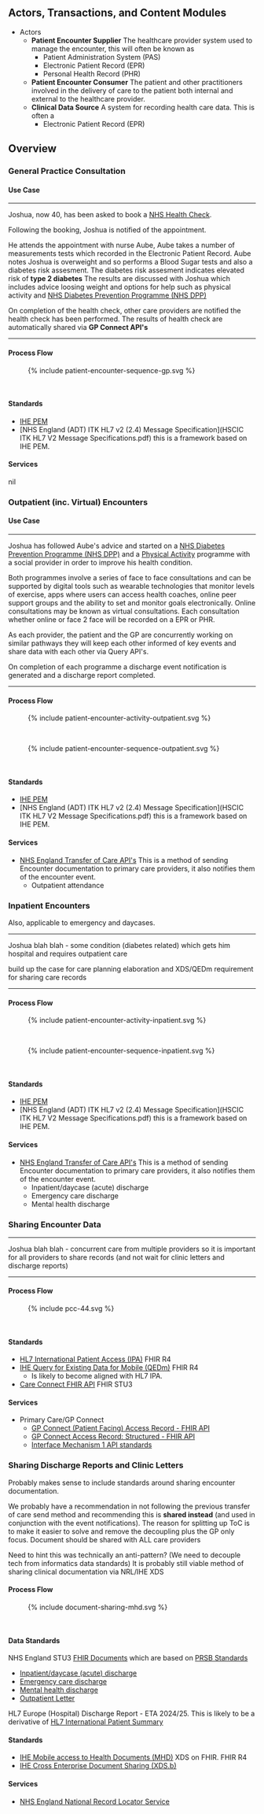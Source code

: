 
## Actors, Transactions, and Content Modules

* Actors
    * **Patient Encounter Supplier** The healthcare provider system used to manage the encounter, this will often be known as   
      * Patient Administration System (PAS)
      * Electronic Patient Record (EPR)
      * Personal Health Record (PHR)
    * **Patient Encounter Consumer** The patient and other practitioners involved in the delivery of care to the patient both internal and external to the healthcare provider. 
    * **Clinical Data Source** A system for recording health care data. This is often a 
      *  Electronic Patient Record (EPR)

## Overview

### General Practice Consultation

#### Use Case

---

Joshua, now 40, has been asked to book a [NHS Health Check](https://www.nhs.uk/conditions/nhs-health-check/). 

Following the booking, Joshua is notified of the appointment. 

He attends the appointment with nurse Aube, Aube takes a number of measurements tests which recorded in the Electronic Patient Record. Aube notes Joshua is overweight and so performs a Blood Sugar tests and also a diabetes risk assesment. 
The diabetes risk assesment indicates elevated risk of **type 2 diabetes** 
The results are discussed with Joshua which includes advice loosing weight and options for help such as physical activity and [NHS Diabetes Prevention Programme (NHS DPP)](https://www.england.nhs.uk/diabetes/diabetes-prevention/) 

On completion of the health check, other care providers are notified the health check has been performed. The results of health check are automatically shared via **GP Connect API's**

---

#### Process Flow

<figure>{% include patient-encounter-sequence-gp.svg %}</figure>
<br clear="all"/>

#### Standards

* [IHE PEM](https://profiles.ihe.net/ITI/TF/Volume1/ch-14.html#14.5.2) 
* [NHS England (ADT) ITK HL7 v2 (2.4) Message Specification](HSCIC ITK HL7 V2 Message Specifications.pdf) this is a framework based on IHE PEM.

#### Services

nil

### Outpatient (inc. Virtual) Encounters

#### Use Case

---

Joshua has followed Aube's advice and started on a [NHS Diabetes Prevention Programme (NHS DPP)](https://www.england.nhs.uk/diabetes/diabetes-prevention/) and a [Physical Activity](https://www.nice.org.uk/guidance/ph54) programme with a social provider in order to improve his health condition.

Both programmes involve a series of face to face consultations and can be supported by digital tools such as wearable technologies that monitor levels of exercise, apps where users can access health coaches, online peer support groups and the ability to set and monitor goals electronically. Online consultations may be known as virtual consultations.
Each consultation whether online or face 2 face will be recorded on a EPR or PHR. 

As each provider, the patient and the GP are concurrently working on similar pathways they will keep each other informed of key events and share data with each other via Query API's.

On completion of each programme a discharge event notification is generated and a discharge report completed.  

---

#### Process Flow

<figure>{% include patient-encounter-activity-outpatient.svg %}</figure>
<br clear="all"/>

<figure>{% include patient-encounter-sequence-outpatient.svg %}</figure>
<br clear="all"/>

#### Standards

* [IHE PEM](https://profiles.ihe.net/ITI/TF/Volume1/ch-14.html#14.5.2)
* [NHS England (ADT) ITK HL7 v2 (2.4) Message Specification](HSCIC ITK HL7 V2 Message Specifications.pdf) this is a framework based on IHE PEM.

#### Services

* [NHS England Transfer of Care API's](https://digital.nhs.uk/services/transfer-of-care-initiative/apis) This is a method of sending Encounter documentation to primary care providers, it also notifies them of the encounter event.
  * Outpatient attendance

### Inpatient Encounters

Also, applicable to emergency and daycases.

---

Joshua blah blah - some condition (diabetes related) which gets him hospital and requires outpatient care 

build up the case for care planning elaboration and XDS/QEDm requirement for sharing care records 

---

#### Process Flow

<figure>{% include patient-encounter-activity-inpatient.svg %}</figure>
<br clear="all"/>

<figure>{% include patient-encounter-sequence-inpatient.svg %}</figure>
<br clear="all"/>

#### Standards

* [IHE PEM](https://profiles.ihe.net/ITI/TF/Volume1/ch-14.html#14.5.2)
* [NHS England (ADT) ITK HL7 v2 (2.4) Message Specification](HSCIC ITK HL7 V2 Message Specifications.pdf) this is a framework based on IHE PEM.

#### Services

* [NHS England Transfer of Care API's](https://digital.nhs.uk/services/transfer-of-care-initiative/apis) This is a method of sending Encounter documentation to primary care providers, it also notifies them of the encounter event.
    * Inpatient/daycase (acute) discharge
    * Emergency care discharge
    * Mental health discharge


### Sharing Encounter Data

---

Joshua blah blah - concurrent care from multiple providers so it is important for all providers to share records (and not wait for clinic letters and discharge reports)

---

#### Process Flow

<figure>{% include pcc-44.svg %}</figure>
<br clear="all"/>

#### Standards

* [HL7 International Patient Access (IPA)](https://build.fhir.org/ig/HL7/fhir-ipa/) FHIR R4
* [IHE Query for Existing Data for Mobile (QEDm)](https://build.fhir.org/ig/IHE/QEDm/branches/master/index.html) FHIR R4
  * Is likely to become aligned with HL7 IPA.
* [Care Connect FHIR API](https://nhsconnect.github.io/CareConnectAPI/) FHIR STU3

#### Services

* Primary Care/GP Connect
  * [GP Connect (Patient Facing) Access Record - FHIR API](https://digital.nhs.uk/developer/api-catalogue/gp-connect-patient-facing-access-record-fhir)
  * [GP Connect Access Record: Structured - FHIR API](https://digital.nhs.uk/developer/api-catalogue/gp-connect-access-record-structured-fhir)
  * [Interface Mechanism 1 API standards](https://digital.nhs.uk/developer/api-catalogue/interface-mechanism-1-standards)

### Sharing Discharge Reports and Clinic Letters

Probably makes sense to include standards around sharing encounter documentation. 

We probably have a recommendation in not following the previous transfer of care send method and recommending this is **shared instead** (and used in conjunction with the event notifications).
The reason for splitting up ToC is to make it easier to solve and remove the decoupling plus the GP only focus. 
Document should be shared with ALL care providers 

Need to hint this was technically an anti-pattern? (We need to decouple tech from informatics data standards)
It is probably still viable method of sharing clinical documentation via NRL/IHE XDS

#### Process Flow

<figure>{% include document-sharing-mhd.svg %}</figure>
<br clear="all"/>

#### Data Standards

NHS England STU3 [FHIR Documents](https://hl7.org/fhir/STU3/documents.html) which are based on [PRSB Standards](https://theprsb.org/standards/) 

* [Inpatient/daycase (acute) discharge](https://developer.nhs.uk/apis/itk3tocedischarge-2-9-0/)
* [Emergency care discharge](https://developer.nhs.uk/apis/itk3emergencycareedischarge-2-9-0/)
* [Mental health discharge](https://developer.nhs.uk/apis/itk3tocmentalhealthedischarge-2-9-0/)
* [Outpatient Letter](https://developer.nhs.uk/apis/itk3tocoutpatientletter-2-9-0/)

HL7 Europe (Hospital) Discharge Report - ETA 2024/25. This is likely to be a derivative of [HL7 International Patient Summary](https://build.fhir.org/ig/HL7/fhir-ips/index.html)

#### Standards

* [IHE Mobile access to Health Documents (MHD)](https://profiles.ihe.net/ITI/MHD/index.html) XDS on FHIR. FHIR R4
* [IHE Cross Enterprise Document Sharing (XDS.b)](https://profiles.ihe.net/ITI/TF/Volume1/ch-10.html)

#### Services

* [NHS England National Record Locator Service](https://digital.nhs.uk/developer/api-catalogue/national-record-locator-fhir)
